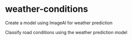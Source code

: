 # weather-conditions
Create a model using ImageAI for weather prediction

Classify road conditions using the weather prediction model